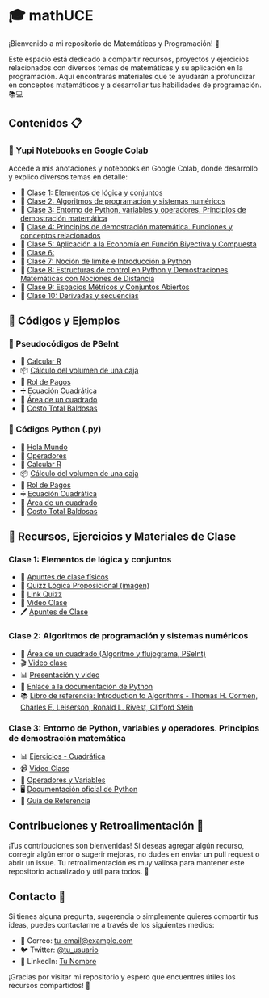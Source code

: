 # 🎓 mathUCE

¡Bienvenido a mi repositorio de Matemáticas y Programación! 🌟

Este espacio está dedicado a compartir recursos, proyectos y ejercicios relacionados con diversos temas de matemáticas y su aplicación en la programación. Aquí encontrarás materiales que te ayudarán a profundizar en conceptos matemáticos y a desarrollar tus habilidades de programación. 📚💻

## Contenidos 📋

### 🚀 Yupi Notebooks en Google Colab
Accede a mis anotaciones y notebooks en Google Colab, donde desarrollo y explico diversos temas en detalle:

- 📘 [Clase 1: Elementos de lógica y conjuntos](https://colab.research.google.com/drive/1WM1DmwbYZyG_MsNX_RS2F9-Ziu2Ztk7E?usp=sharing)
- 📗 [Clase 2: Algoritmos de programación y sistemas numéricos](https://colab.research.google.com/drive/1uak1bLzAZaGPKGPULJDu187l2RbVgqFg?usp=sharing)
- 📙 [Clase 3: Entorno de Python, variables y operadores. Principios de demostración matemática](https://colab.research.google.com/drive/1ptOXscHnfDlRChT3GL0OnFdX-uPkuuKR?usp=sharing)
- 📕 [Clase 4: Principios de demostración matemática. Funciones y conceptos relacionados](https://colab.research.google.com/drive/1LAEJCxBwBwiAxuBAYTzN7WKM8ZZm4hoz?usp=sharing)
- 📒 [Clase 5: Aplicación a la Economía en Función Biyectiva y Compuesta](https://colab.research.google.com/drive/1vex3ouK6kpzNl105hSn1qOj7VJrUTKwU?usp=sharing)
- 📘 [Clase 6:](https://colab.research.google.com/drive/130uGp8roRFayr8QWAJcD28lfkW5fWWrC?usp=sharing)
- 📗 [Clase 7: Noción de límite e Introducción a Python](https://colab.research.google.com/drive/1Dahhcdei8pLVG51moKnll-nF4-swC8DN?usp=sharing)
- 📙 [Clase 8: Estructuras de control en Python y Demostraciones Matemáticas con Nociones de Distancia](https://colab.research.google.com/drive/1WPIYkq7f-qZyTCiisAVe-ing0EnyhnQT?usp=sharing)
- 📕 [Clase 9: Espacios Métricos y Conjuntos Abiertos](https://colab.research.google.com/drive/1Yn91uj3cFLr7u_qQZPiArMUaBzon2Lo7?usp=sharing)
- 📒 [Clase 10: Derivadas y secuencias](https://colab.research.google.com/drive/1acP7shHDGoVrzTjKKU67o_3kuoiuFtG3?usp=sharing)

## 📜 Códigos y Ejemplos
### 🔢 Pseudocódigos de PSeInt
- 📐 [Calcular R](https://uceedu-my.sharepoint.com/:u:/g/personal/rcordonez_uce_edu_ec/EbvXE0Th709Jkiegwehwb-IBnzQ5DY-oX_Pj7C1aIdmATQ?e=WQqUKw)
- 📦 [Cálculo del volumen de una caja](https://uceedu-my.sharepoint.com/:u:/g/personal/rcordonez_uce_edu_ec/EfbOB6iPvh1Ns9sho6G3wDYBSZLLf9tMNtrlmlo-IJ9Enw?e=laQTBk)
- 🧾 [Rol de Pagos](https://uceedu-my.sharepoint.com/:u:/g/personal/rcordonez_uce_edu_ec/EXwPV81PdpJNhYon116ZFrYBAK45RDfMZ2RiBuU-dYaAzA?e=Y0R3A2)
- ➗ [Ecuación Cuadrática](https://uceedu-my.sharepoint.com/:u:/g/personal/rcordonez_uce_edu_ec/EQpeQ0-HNN1EnCPLUj23J8sBUK6A_vuuj1I9puBYR8SewA?e=L86x5b)
- 📐 [Área de un cuadrado](https://drive.google.com/file/d/1Bu5FCC2hTUWZwPvMd1jvqwqXcj5kxLJ5/view?usp=drivesdk)
- 🤑 [Costo Total Baldosas](https://drive.google.com/file/d/19PsQ98yg4yZHeAWfwhC8T-iJ4cMFNMQs/view?usp=sharing)

### 🐍 Códigos Python (.py)
- 👋 [Hola Mundo](https://drive.google.com/file/d/1U-6t97Vv38DHU_QT7rdk2Mhv1yob48Fv/view?usp=sharing)
- 🔣 [Operadores](https://drive.google.com/file/d/1PMGHXVUXKE2Fqt9XNBFwfDh-mFctzygD/view?usp=sharing)
- 📐 [Calcular R](https://uceedu-my.sharepoint.com/:u:/g/personal/rcordonez_uce_edu_ec/EX-heBBe3WdDp0anAP35eGIBs2vURWSbAUQcuo4dEtHzsg?e=LfpiFL)
- 📦 [Cálculo del volumen de una caja](https://uceedu-my.sharepoint.com/:u:/g/personal/rcordonez_uce_edu_ec/EaYXL-dEkWJKuvnlQgxgz9YBQ1JGOHHDhv0C0scO_gLW9g?e=CbXpzc)
- 🧾 [Rol de Pagos](https://uceedu-my.sharepoint.com/:u:/g/personal/rcordonez_uce_edu_ec/EckgbmbJRTtNpTW8QZVTwcoBhS8iqxfKOvBFptWMP4v0tg?e=fwvFIc)
- ➗ [Ecuación Cuadrática](https://uceedu-my.sharepoint.com/:u:/g/personal/rcordonez_uce_edu_ec/ETVasUQ1ab9Ej9O79_uLNOgBY_pMBTrIY_nICrMh2IMpag?e=6AkogG)
- 📐 [Área de un cuadrado](https://drive.google.com/file/d/1xPUvLXzjpbwB6zZBYygGCTeWMmbqbn1P/view?usp=sharing)
- 🤑 [Costo Total Baldosas](https://drive.google.com/file/d/1chUYoOikY3WASwdgC3ZeMccnUW9BbG8z/view?usp=sharing)

## 📂 Recursos, Ejercicios y Materiales de Clase
### Clase 1: Elementos de lógica y conjuntos
- 📝 [Apuntes de clase físicos](https://drive.google.com/file/d/1Br20mbJnQzNoA3llcEIx_GdxqoSFEwf2/view?usp=drivesdk)
- 🧩 [Quizz Lógica Proposicional (imagen)](https://drive.google.com/file/d/1CJCZynQctQiprCMqE6QglmlnQ2kFjHg-/view?usp=drivesdk)
- 🔗 [Link Quizz](https://quizizz.com/join?gc=82817068)
- 🎥 [Video Clase](https://m.youtube.com/watch?v=xhAM6WZEtoo&feature=youtu.be)
- 🖊 [Apuntes de Clase](https://miro.com/app/board/uXjVK5MP8Ms=/?share_link_id=136644180414)

### Clase 2: Algoritmos de programación y sistemas numéricos
- 📐 [Área de un cuadrado (Algoritmo y flujograma, PSeInt)](https://drive.google.com/file/d/1Bu5FCC2hTUWZwPvMd1jvqwqXcj5kxLJ5/view?usp=drivesdk)
- 🎬 [Video clase](https://m.youtube.com/watch?v=_J5YGdlDBjg&t=13s)
- 📊 [Presentación y video](https://drive.google.com/file/d/1y3y1xnctcV9tdFtEgJ1SSmA2bP_Lhihq/view?usp=drive_link)
- 📜 [Enlace a la documentación de Python](https://docs.python.org/)
- 📚 [Libro de referencia: Introduction to Algorithms - Thomas H. Cormen, Charles E. Leiserson, Ronald L. Rivest, Clifford Stein](https://mitpress.mit.edu/9780262033848/introduction-to-algorithms/)

### Clase 3: Entorno de Python, variables y operadores. Principios de demostración matemática
- 📊 [Ejercicios - Cuadrática](https://uceedu-my.sharepoint.com/:u:/g/personal/rcordonez_uce_edu_ec/EQpeQ0-HNN1EnCPLUj23J8sBUK6A_vuuj1I9puBYR8SewA?e=L86x5b)
- 📹 [Video Clase](https://www.youtube.com/watch?v=QXX9o7C1LOA&feature=youtu.be)
- 🔣 [Operadores y Variables](https://uceedu-my.sharepoint.com/:u:/g/personal/rcordonez_uce_edu_ec/Ef0-ZWiXmdpKsmWhRJ_n9oEBbB7HvFJs4hlh0anESgRZbQ?e=CUoxWg)
- 🖥 [Documentación oficial de Python](https://docs.python.org/3/)
- 📙 [Guía de Referencia](https://drive.google.com/file/d/1YpYHXO1XZjIbQ7Rr1V9fsd6q9yPrz5Qh/view?usp=drivesdk)

## Contribuciones y Retroalimentación 💬
¡Tus contribuciones son bienvenidas! Si deseas agregar algún recurso, corregir algún error o sugerir mejoras, no dudes en enviar un pull request o abrir un issue. Tu retroalimentación es muy valiosa para mantener este repositorio actualizado y útil para todos. 🙌

## Contacto 📧
Si tienes alguna pregunta, sugerencia o simplemente quieres compartir tus ideas, puedes contactarme a través de los siguientes medios:

- 📩 Correo: [tu-email@example.com](mailto:tu-email@example.com)
- 🐦 Twitter: [@tu_usuario](https://twitter.com/tu_usuario)
- 💼 LinkedIn: [Tu Nombre](https://www.linkedin.com/in/tu-nombre/)

¡Gracias por visitar mi repositorio y espero que encuentres útiles los recursos compartidos! 🎉
